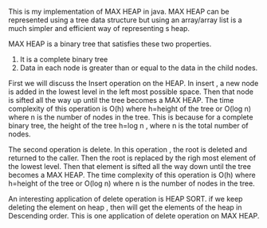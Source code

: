 This is my implementation of MAX HEAP in java.
MAX HEAP can be represented using a tree data structure but using an array/array list
is a much simpler and efficient way of representing s heap.

MAX HEAP is a binary tree that satisfies these two properties.
1) It is a complete binary tree
2) Data in each node is greater than or equal to the data in the child nodes.

First we will discuss the Insert operation on the HEAP.
In insert , a new node is added in the lowest level in the left most possible space.
Then that node is sifted all the way up until the tree becomes a MAX HEAP.
The time complexity of this operation is O(h) where h=height of the tree
or O(log n) where n is the number of nodes in the tree.
This is because for a complete binary tree, the height of the tree h=log n , where n is the total number of nodes.

The second operation is delete.
In this operation , the root is deleted and returned to the caller.
Then the root is replaced by the righ most element of the lowest level.
Then that element is sifted all the way down until the tree becomes a MAX HEAP.
The time complexity of this operation is O(h) where h=height of the tree
or O(log n) where n is the number of nodes in the tree.


An interesting application of delete operation is HEAP SORT.
if we keep deleting the element on heap , then will get the elements of the heap in Descending order.
This is one application of delete operation on MAX HEAP.